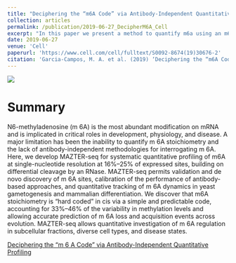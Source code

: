 ```yaml
---
title: "Deciphering the “m6A Code” via Antibody-Independent Quantitative Profiling"
collection: articles
permalink: /publication/2019-06-27_DecipherM6A_Cell
excerpt: "In this paper we present a method to quantify m6a using an m6a sensitive endonuclease, and uncover the mechanistic behaviour of methylation trough a simple and conserved code in cis.<br/><img src='images/publications_figs/MAZTERseq.png'>"
date: 2019-06-27
venue: 'Cell'
paperurl: 'https://www.cell.com/cell/fulltext/S0092-8674(19)30676-2' 
citation: 'Garcia-Campos, M. A. et al. (2019) ‘Deciphering the “m6A Code” via Antibody-Independent Quantitative Profiling’, Cell. Elsevier, 0(0). doi: 10.1016/j.cell.2019.06.013.'
---
```


![](https://marlin-prod.literatumonline.com/cms/attachment/bdce76a1-d8a0-4800-865e-78c282d9c961/fx1.jpg)

Summary
==========
N6-methyladenosine (m 6A) is the most abundant modification on mRNA and is implicated in critical roles in development, physiology, and disease. A major limitation has been the inability to quantify m 6A stoichiometry and the lack of antibody-independent methodologies for interrogating m 6A. Here, we develop MAZTER-seq for systematic quantitative profiling of m6A at single-nucleotide resolution at 16%–25% of expressed sites, building on differential cleavage by an RNase. MAZTER-seq permits validation and de novo discovery of m 6A sites, calibration of the performance of antibody-based approaches, and quantitative tracking of m 6A dynamics in yeast gametogenesis and mammalian differentiation. We discover that m6A stoichiometry is “hard coded” in cis via a simple and predictable code, accounting for 33%–46% of the variability in methylation levels and allowing accurate prediction of m 6A loss and acquisition events across evolution. MAZTER-seq allows quantitative investigation of m 6A regulation in subcellular fractions, diverse cell types, and disease states.


<dl>
	<script type="text/javascript" src="//cdn.plu.mx/widget-details.js"></script>
	<a href="https://plu.mx/plum/a/?doi=10.1016%2Fj.cell.2019.06.013" class="plumx-details" data-site="plum" data-hide-when-empty="true">Deciphering the “m 6 A Code” via Antibody-Independent Quantitative Profiling</a>
</dl>

<dl>
	<script type='text/javascript' src='https://d1bxh8uas1mnw7.cloudfront.net/assets/embed.js'></script>
	<div data-badge-details="right" data-badge-type="medium-donut" data-doi="https://doi.org/10.1016/j.cell.2019.06.013" class="altmetric-embed"></div>
</dl>

<span class="__dimensions_badge_embed__" data-id="pub.1117496457"></span><script async src="https://badge.dimensions.ai/badge.js" charset="utf-8"></script>

